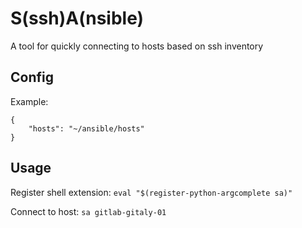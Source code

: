 # S(ssh)A(nsible)

A tool for quickly connecting to hosts based on ssh inventory

## Config

Example:

```
{
    "hosts": "~/ansible/hosts"
}
```

## Usage

Register shell extension: `eval "$(register-python-argcomplete sa)"`

Connect to host: `sa gitlab-gitaly-01`
